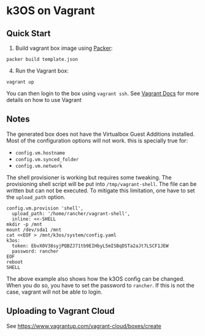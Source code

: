 # k3OS on Vagrant

## Quick Start

1. Build vagrant box image using [Packer](https://www.packer.io/): 

```
packer build template.json
```

4. Run the Vagrant box:

```
vagrant up
```

You can then login to the box using `vagrant ssh`. See [Vagrant
Docs](https://www.vagrantup.com/docs/index.html) for more details on how
to use Vagrant

## Notes

The generated box does not have the Virtualbox Guest Additions
installed. Most of the configuration options will not work. this is
specially true for:

* `config.vm.hostname`
* `config.vm.synced_folder`
* `config.vm.network`

The shell provisioner is working but requires some tweaking. The
provisioning shell script will be put into `/tmp/vagrant-shell`. The
file can be written but can not be executed. To mitigate this
limitation, one have to set the `upload_path` option.

```
config.vm.provision 'shell',
  upload_path: '/home/rancher/vagrant-shell',
  inline: <<-SHELL
mkdir -p /mnt
mount /dev/sda1 /mnt
cat <<EOF > /mnt/k3os/system/config.yaml
k3os:
  token: EbvX0V38syjPQBZJ71tb9EIHbyL5mISBqDSTa2aJt7LSCF1JEW
  password: rancher
EOF
reboot
SHELL
```

The above example also shows how the k3OS config can be changed. When
you do so, you have to set the password to `rancher`. If this is not the
case, vagrant will not be able to login.

## Uploading to Vagrant Cloud

See https://www.vagrantup.com/vagrant-cloud/boxes/create
